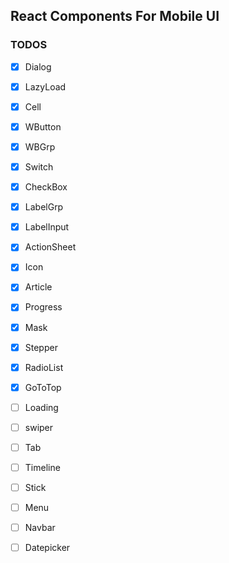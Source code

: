 ## React Components For Mobile UI

### TODOS
- [x] Dialog
- [x] LazyLoad
- [x] Cell
- [x] WButton
- [x] WBGrp
- [x] Switch
- [x] CheckBox
- [x] LabelGrp
- [x] LabelInput
- [x] ActionSheet
- [x] Icon
- [x] Article
- [x] Progress
- [x] Mask
- [x] Stepper
- [x] RadioList
- [x] GoToTop
- [ ] Loading
- [ ] swiper
- [ ] Tab
- [ ] Timeline
- [ ] Stick
- [ ] Menu
- [ ] Navbar
- [ ] Datepicker

